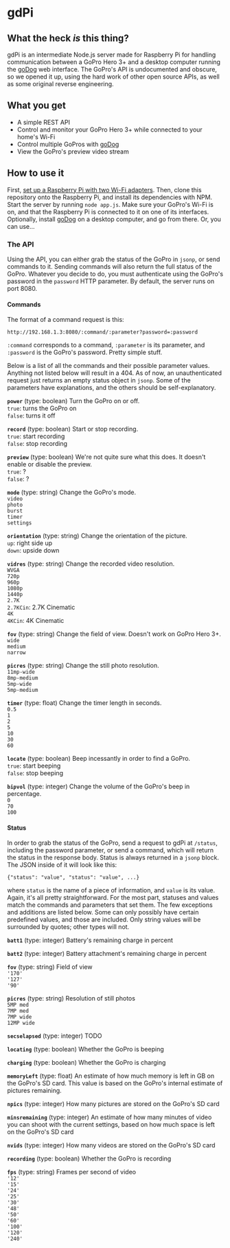 # gdPi

## What the heck *is* this thing?

gdPi is an intermediate Node.js server made for Raspberry Pi for handling communication between a GoPro Hero 3+ and a desktop computer running the [goDog] web interface. The GoPro's API is undocumented and obscure, so we opened it up, using the hard work of other open source APIs, as well as some original reverse engineering.

## What you get

+ A simple REST API
+ Control and monitor your GoPro Hero 3+ while connected to your home's Wi-Fi
+ Control multiple GoPros with [goDog]
+ View the GoPro's preview video stream

## How to use it

First, [set up a Raspberry Pi with two Wi-Fi adapters](http://www.processthings.com/post/66023171876/how-to-connect-your-raspberry-pi-to-two-wi-fi-networks). Then, clone this repository onto the Raspberry Pi, and install its dependencies with NPM. Start the server by running `node app.js`. Make sure your GoPro's Wi-Fi is on, and that the Raspberry Pi is connected to it on one of its interfaces. Optionally, install [goDog] on a desktop computer, and go from there. Or, you can use...

### The API

Using the API, you can either grab the status of the GoPro in `jsonp`, or send commands to it. Sending commands will also return the full status of the GoPro. Whatever you decide to do, you must authenticate using the GoPro's password in the `password` HTTP parameter. By default, the server runs on port 8080.

#### Commands

The format of a command request is this:

    http://192.168.1.3:8080/:command/:parameter?password=:password
    
`:command` corresponds to a command, `:parameter` is its parameter, and `:password` is the GoPro's password. Pretty simple stuff.

Below is a list of all the commands and their possible parameter values. Anything not listed below will result in a 404. As of now, an unauthenticated request just returns an empty status object in `jsonp`. Some of the parameters have explanations, and the others should be self-explanatory.

**`power`** (type: boolean) Turn the GoPro on or off.  
`true`: turns the GoPro on  
`false`: turns it off  

**`record`** (type: boolean) Start or stop recording.  
`true`: start recording  
`false`: stop recording

**`preview`** (type: boolean) We're not quite sure what this does. It doesn't enable or disable the preview.  
`true`: ?  
`false`: ?

**`mode`** (type: string) Change the GoPro's mode.  
`video`  
`photo`  
`burst`  
`timer`  
`settings`  

**`orientation`** (type: string) Change the orientation of the picture.  
`up`: right side up  
`down`: upside down  

**`vidres`** (type: string) Change the recorded video resolution.  
`WVGA`  
`720p`  
`960p`  
`1080p`  
`1440p`  
`2.7K`  
`2.7KCin`: 2.7K Cinematic  
`4K`  
`4KCin`: 4K Cinematic 

**`fov`** (type: string) Change the field of view. Doesn't work on GoPro Hero 3+.  
`wide`  
`medium`  
`narrow`  

**`picres`** (type: string) Change the still photo resolution.  
`11mp-wide`  
`8mp-medium`  
`5mp-wide`  
`5mp-medium`  

**`timer`** (type: float) Change the timer length in seconds.  
`0.5`  
`1`  
`2`  
`5`  
`10`  
`30`  
`60`  

**`locate`** (type: boolean) Beep incessantly in order to find a GoPro.  
`true`: start beeping  
`false`: stop beeping

**`bipvol`** (type: integer) Change the volume of the GoPro's beep in percentage.  
`0`  
`70`  
`100`  

#### Status

In order to grab the status of the GoPro, send a request to gdPi at `/status`, including the password parameter, or send a command, which will return the status in the response body. Status is always returned in a `jsonp` block. The JSON inside of it will look like this:

    {"status": "value", "status": "value", ...}

where `status` is the name of a piece of information, and `value` is its value. Again, it's all pretty straightforward. For the most part, statuses and values match the commands and parameters that set them. The few exceptions and additions are listed below. Some can only possibly have certain predefined values, and those are included. Only string values will be surrounded by quotes; other types will not.

**`batt1`** (type: integer) Battery's remaining charge in percent  

**`batt2`** (type: integer) Battery attachment's remaining charge in percent  

**`fov`** (type: string) Field of view  
`'170'`  
`'127'`  
`'90'`  

**`picres`** (type: string) Resolution of still photos  
`5MP med`  
`7MP med`  
`7MP wide`  
`12MP wide`  

**`secselapsed`** (type: integer) TODO  

**`locating`** (type: boolean) Whether the GoPro is beeping  

**`charging`** (type: boolean) Whether the GoPro is charging  

**`memoryLeft`** (type: float) An estimate of how much memory is left in GB on the GoPro's SD card. This value is based on the GoPro's internal estimate of pictures remaining.  

**`npics`** (type: integer) How many pictures are stored on the GoPro's SD card  

**`minsremaining`** (type: integer) An estimate of how many minutes of video you can shoot with the current settings, based on how much space is left on the GoPro's SD card  

**`nvids`** (type: integer) How many videos are stored on the GoPro's SD card  

**`recording`** (type: boolean) Whether the GoPro is recording  

**`fps`** (type: string) Frames per second of video  
`'12'`  
`'15'`  
`'24'`  
`'25'`  
`'30'`  
`'48'`  
`'50'`  
`'60'`  
`'100'`  
`'120'`  
`'240'`  

[goDog]: https://github.com/FrontRush/goDog
